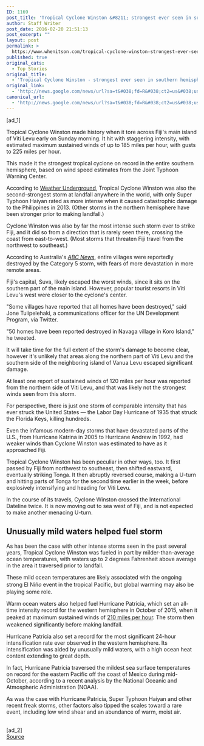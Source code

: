 ```yaml
---
ID: 1169
post_title: 'Tropical Cyclone Winston &#8211; strongest ever seen in southern hemisphere &#8211; hits Fiji &#8211; Mashable'
author: Staff Writer
post_date: 2016-02-20 21:51:13
post_excerpt: ""
layout: post
permalink: >
  https://www.whenitson.com/tropical-cyclone-winston-strongest-ever-seen-in-southern-hemisphere-hits-fiji-mashable/
published: true
original_cats:
  - Top Stories
original_title:
  - 'Tropical Cyclone Winston - strongest ever seen in southern hemisphere - hits Fiji - Mashable'
original_link:
  - 'http://news.google.com/news/url?sa=t&#038;fd=R&#038;ct2=us&#038;usg=AFQjCNEwzG7nQzNk2Szn3YpTqDacmhEO5g&#038;clid=c3a7d30bb8a4878e06b80cf16b898331&#038;cid=52779048268366&#038;ei=zd_IVvDmF9jBhAGLv4KwCw&#038;url=http://mashable.com/2016/02/20/tropical-cyclone-winston-strongest/'
canonical_url:
  - 'http://news.google.com/news/url?sa=t&#038;fd=R&#038;ct2=us&#038;usg=AFQjCNEwzG7nQzNk2Szn3YpTqDacmhEO5g&#038;clid=c3a7d30bb8a4878e06b80cf16b898331&#038;cid=52779048268366&#038;ei=zd_IVvDmF9jBhAGLv4KwCw&#038;url=http://mashable.com/2016/02/20/tropical-cyclone-winston-strongest/'
---
```

 [ad_1]
<br><div readability="137.93192102016">
<p>Tropical Cyclone Winston made history when it tore across Fiji's main island of Viti Levu early on Sunday morning. It hit with staggering intensity, with estimated maximum sustained winds of up to 185 miles per hour, with gusts to 225 miles per hour. </p>
<p>This made it the strongest tropical cyclone on record in the entire southern hemisphere, based on wind speed estimates from the Joint Typhoon Warning Center. </p>
<p>According to <a href="http://www.wunderground.com/blog/JeffMasters/winstons-185-mph-winds-in-fiji-southern-hemispheres-strongest-storm" target="_blank">Weather Underground</a>, Tropical Cyclone Winston was also the second-strongest storm at landfall anywhere in the world, with only Super Typhoon Haiyan rated as more intense when it caused catastrophic damage to the Philippines in 2013. (Other storms in the northern hemisphere have been stronger prior to making landfall.)</p>

<p>Cyclone Winston was also by far the most intense such storm ever to strike Fiji, and it did so from a direction that is rarely seen there, crossing the coast from east-to-west. (Most storms that threaten Fiji travel from the northwest to southeast.)</p>
<p>According to Australia's <i><a href="http://www.abc.net.au/news/2016-02-21/tropical-cyclone-winson-leaves-trail-of-destruction-across-fiji/7187104" target="_blank">ABC News</a></i>, entire villages were reportedly destroyed by the Category 5 storm, with fears of more devastation in more remote areas. </p>
<p>Fiji's capital, Suva, likely escaped the worst winds, since it sits on the southern part of the main island. However, popular tourist resorts in Viti Levu's west were closer to the cyclone's center.</p>
<p>"Some villages have reported that all homes have been destroyed," said Jone Tuiipelehaki, a communications officer for the UN Development Program, via Twitter. </p>
<p>"50 homes have been reported destroyed in Navaga village in Koro Island," he tweeted.</p>

<p>It will take time for the full extent of the storm's damage to become clear, however it's unlikely that areas along the northern part of Viti Levu and the southern side of the neighboring island of Vanua Levu escaped significant damage. </p>
<p>At least one report of sustained winds of 120 miles per hour was reported from the northern side of Viti Levu, and that was likely not the strongest winds seen from this storm.</p>

<p>For perspective, there is just one storm of comparable intensity that has ever struck the United States — the Labor Day Hurricane of 1935 that struck the Florida Keys, killing hundreds. </p>
<p>Even the infamous modern-day storms that have devastated parts of the U.S., from Hurricane Katrina in 2005 to Hurricane Andrew in 1992, had weaker winds than Cyclone Winston was estimated to have as it approached Fiji. </p>
<p>Tropical Cyclone Winston has been peculiar in other ways, too. It first passed by Fiji from northwest to southeast, then shifted eastward, eventually striking Tonga. It then abruptly reversed course, making a U-turn and hitting parts of Tonga for the second time earlier in the week, before explosively intensifying and heading for Viti Levu.</p>
<p>In the course of its travels, Cyclone Winston crossed the International Dateline twice. It is now moving out to sea west of Fiji, and is not expected to make another menacing U-turn.</p>
<h2 class="h2">Unusually mild waters helped fuel storm</h2>
<p>As has been the case with other intense storms seen in the past several years, Tropical Cyclone Winston was fueled in part by milder-than-average ocean temperatures, with waters up to 2 degrees Fahrenheit above average in the area it traversed prior to landfall. </p>
<p>These mild ocean temperatures are likely associated with the ongoing strong El Niñ<em style="line-height: 1.5;">o </em>event in the tropical Pacific, but global warming may also be playing some role.</p>
<p>Warm ocean waters also helped fuel Hurricane Patricia, which set an all-time intensity record for the western hemisphere in October of 2015, when it peaked at maximum sustained winds of <a href="http://www.nhc.noaa.gov/data/tcr/EP202015_Patricia.pdf" style="line-height: 1.5;" target="_blank">210 miles per hour</a>. The storm then weakened significantly before making landfall.</p>
<p>Hurricane Patricia also set a record for the most significant 24-hour intensification rate ever observed in the western hemisphere. Its intensification was aided by unusually mild waters, with a high ocean heat content extending to great depth.</p>
<p>In fact, Hurricane Patricia traversed the mildest sea surface temperatures on record for the eastern Pacific off the coast of Mexico during mid-October, according to a recent analysis by the National Oceanic and Atmospheric Administration (NOAA). </p>
<p>As was the case with Hurricane Patricia, Super Typhoon Haiyan and other recent freak storms, other factors also tipped the scales toward a rare event, including low wind shear and an abundance of warm, moist air. </p>
</div>
<br>[ad_2]
<br><a href="http://news.google.com/news/url?sa=t&#038;fd=R&#038;ct2=us&#038;usg=AFQjCNEwzG7nQzNk2Szn3YpTqDacmhEO5g&#038;clid=c3a7d30bb8a4878e06b80cf16b898331&#038;cid=52779048268366&#038;ei=zd_IVvDmF9jBhAGLv4KwCw&#038;url=http://mashable.com/2016/02/20/tropical-cyclone-winston-strongest/">Source </a>